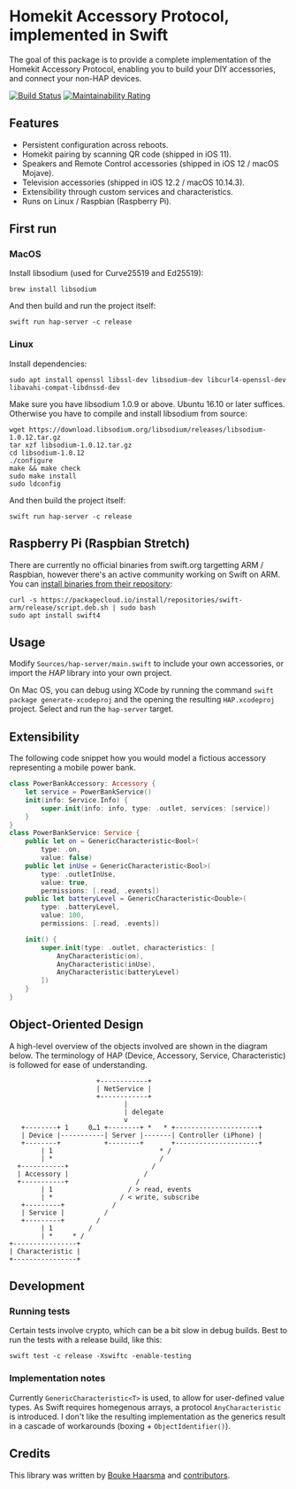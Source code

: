 Homekit Accessory Protocol, implemented in Swift
================================================

The goal of this package is to provide a complete implementation of the Homekit Accessory Protocol, enabling you to build your DIY accessories, and connect your non-HAP devices.

[![Build Status](https://travis-ci.org/Bouke/HAP.svg?branch=master)](https://travis-ci.org/Bouke/HAP)
[![Maintainability Rating](https://sonarcloud.io/api/project_badges/measure?project=Bouke_HAP&metric=sqale_rating)](https://sonarcloud.io/dashboard?id=Bouke_HAP)

## Features

* Persistent configuration across reboots.
* Homekit pairing by scanning QR code (shipped in iOS 11).
* Speakers and Remote Control accessories (shipped in iOS 12 / macOS Mojave).
* Television accessories (shipped in iOS 12.2 / macOS 10.14.3).
* Extensibility through custom services and characteristics.
* Runs on Linux / Raspbian (Raspberry Pi).

## First run

### MacOS

Install libsodium (used for Curve25519 and Ed25519):

    brew install libsodium

And then build and run the project itself:

    swift run hap-server -c release

### Linux

Install dependencies:

    sudo apt install openssl libssl-dev libsodium-dev libcurl4-openssl-dev libavahi-compat-libdnssd-dev

Make sure you have libsodium 1.0.9 or above. Ubuntu 16.10 or later suffices. Otherwise you have to compile and install libsodium from source:

    wget https://download.libsodium.org/libsodium/releases/libsodium-1.0.12.tar.gz
    tar xzf libsodium-1.0.12.tar.gz
    cd libsodium-1.0.12
    ./configure
    make && make check
    sudo make install
    sudo ldconfig

And then build the project itself:

    swift run hap-server -c release

## Raspberry Pi (Raspbian Stretch)

There are currently no official binaries from swift.org targetting ARM / Raspbian, however there's an active community working on Swift on ARM. You can [install binaries from their repository][1]:

    curl -s https://packagecloud.io/install/repositories/swift-arm/release/script.deb.sh | sudo bash
    sudo apt install swift4

## Usage

Modify ``Sources/hap-server/main.swift`` to include your own accessories, or import the _HAP_ library into your own project.

On Mac OS, you can debug using XCode by running the command ``swift package generate-xcodeproj`` and the opening the resulting ``HAP.xcodeproj`` project. Select and run the ``hap-server`` target.

## Extensibility

The following code snippet how you would model a fictious accessory
representing a mobile power bank.

```swift
class PowerBankAccessory: Accessory {
    let service = PowerBankService()
    init(info: Service.Info) {
        super.init(info: info, type: .outlet, services: [service])
    }
}
class PowerBankService: Service {
    public let on = GenericCharacteristic<Bool>(
        type: .on,
        value: false)
    public let inUse = GenericCharacteristic<Bool>(
        type: .outletInUse,
        value: true,
        permissions: [.read, .events])
    public let batteryLevel = GenericCharacteristic<Double>(
        type: .batteryLevel,
        value: 100,
        permissions: [.read, .events])

    init() {
        super.init(type: .outlet, characteristics: [
            AnyCharacteristic(on),
            AnyCharacteristic(inUse),
            AnyCharacteristic(batteryLevel)
        ])
    }
}
```

## Object-Oriented Design

A high-level overview of the objects involved are shown in the diagram below.
The terminology of HAP (Device, Accessory, Service, Characteristic) is
followed for ease of understanding.

                          +------------+
                          | NetService |
                          +------------+
                                 |
                                 | delegate
                                 v
       +--------+ 1     0…1 +--------+ *   * +---------------------+
       | Device |-----------| Server |-------| Controller (iPhone) |
       +--------+           +--------+       +---------------------+
            | 1                           * /
            | *                           /
      +-----------+                     /
      | Accessory |                   /
      +-----------+                 /
            | 1                   / > read, events
            | *                 / < write, subscribe
       +---------+            /
       | Service |          /
       +---------+        /
            | 1         /
            | *     * /
    +----------------+
    | Characteristic |
    +----------------+

## Development

### Running tests

Certain tests involve crypto, which can be a bit slow in debug builds. Best to run the tests with a release build, like this:

    swift test -c release -Xswiftc -enable-testing

### Implementation notes

Currently ``GenericCharacteristic<T>`` is used, to allow for user-defined value types. As Swift requires homegenous arrays, a protocol ``AnyCharacteristic`` is introduced. I don't like the resulting implementation as the generics result in a cascade of workarounds (boxing + ``ObjectIdentifier()``).

## Credits

This library was written by [Bouke Haarsma](https://twitter.com/BoukeHaarsma)
and [contributors][0].

[0]: https://github.com/Bouke/HAP/graphs/contributors
[1]: https://swift-arm.com/install-swift/
